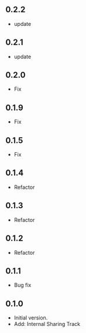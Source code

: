 ## 0.2.2
- update

## 0.2.1
- update

## 0.2.0
- Fix

## 0.1.9
- Fix

## 0.1.5
- Fix

## 0.1.4
- Refactor

## 0.1.3
- Refactor

## 0.1.2
- Refactor

## 0.1.1
- Bug fix

## 0.1.0

- Initial version.
- Add: Internal Sharing Track
